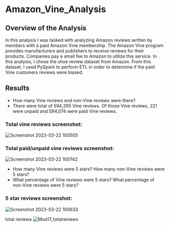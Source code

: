 # Amazon_Vine_Analysis
## Overview of the Analysis
In this analysis I was tasked with analyzing Amazon reviews written by members with a paid Amazon Vine membership.  The Amazon Vine program provides manufacturers and publishers to receive reviews for their products.  Companies pay a small fee to Amazon to utilize this service.  In this analysis, I chose the shoe review dataset from Amazon.  From this dataset, I used PySpark to perform ETL in order to determine if the paid Vine customers reviews were biased.

## Results
* How many Vine reviews and non-Vine reviews were there?
* There were total of 594,295 Vine reviews.  Of those Vine reviews, 221 were unpaid and 594,074 were paid Vine reviews.

### Total vine reviews screenshot:
![Screenshot 2023-03-22 100505](https://user-images.githubusercontent.com/45715246/226929274-8abde06f-a7c3-4f77-9977-b48183da0ac0.png)

### Total paid/unpaid vine reviews screenshot:
![Screenshot 2023-03-22 100742](https://user-images.githubusercontent.com/45715246/226930190-57dba825-bb98-41bb-868d-8ee982ea98db.png)


* How many Vine reviews were 5 stars? How many non-Vine reviews were 5 stars?
* What percentage of Vine reviews were 5 stars? What percentage of non-Vine reviews were 5 stars?

### 5 star reviews screenshot:
![Screenshot 2023-03-22 100633](https://user-images.githubusercontent.com/45715246/226929709-2ee5b546-bcfc-4be6-b504-bc84f607d450.png)



total reviews
![Mod17_totalreviews](https://user-images.githubusercontent.com/45715246/226928460-78289898-1a4e-40b4-9248-864949ec6057.png)

